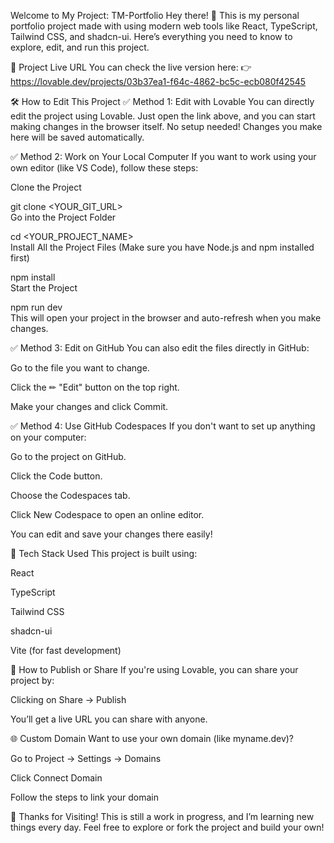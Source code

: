 Welcome to My Project: TM-Portfolio
Hey there! 👋
This is my personal portfolio project made with using modern web tools like React, TypeScript, Tailwind CSS, and shadcn-ui.
Here’s everything you need to know to explore, edit, and run this project.

🔗 Project Live URL
You can check the live version here:
👉 https://lovable.dev/projects/03b37ea1-f64c-4862-bc5c-ecb080f42545

🛠 How to Edit This Project
✅ Method 1: Edit with Lovable
You can directly edit the project using Lovable. Just open the link above, and you can start making changes in the browser itself.
No setup needed!
Changes you make here will be saved automatically.

✅ Method 2: Work on Your Local Computer
If you want to work using your own editor (like VS Code), follow these steps:

Clone the Project

git clone <YOUR_GIT_URL>  
Go into the Project Folder

cd <YOUR_PROJECT_NAME>  
Install All the Project Files
(Make sure you have Node.js and npm installed first)

npm install  
Start the Project

npm run dev  
This will open your project in the browser and auto-refresh when you make changes.

✅ Method 3: Edit on GitHub
You can also edit the files directly in GitHub:

Go to the file you want to change.

Click the ✏ "Edit" button on the top right.

Make your changes and click Commit.

✅ Method 4: Use GitHub Codespaces
If you don't want to set up anything on your computer:

Go to the project on GitHub.

Click the Code button.

Choose the Codespaces tab.

Click New Codespace to open an online editor.

You can edit and save your changes there easily!

🧰 Tech Stack Used
This project is built using:

React

TypeScript

Tailwind CSS

shadcn-ui

Vite (for fast development)

🚀 How to Publish or Share
If you're using Lovable, you can share your project by:

Clicking on Share → Publish

You’ll get a live URL you can share with anyone.

🌐 Custom Domain
Want to use your own domain (like myname.dev)?

Go to Project → Settings → Domains

Click Connect Domain

Follow the steps to link your domain

🙌 Thanks for Visiting!
This is still a work in progress, and I’m learning new things every day.
Feel free to explore or fork the project and build your own!
